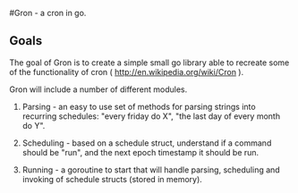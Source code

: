 #Gron - a cron in go.

## Goals
The goal of Gron is to create a simple small go library able to recreate some of the functionality of cron ( http://en.wikipedia.org/wiki/Cron ).

Gron will include a number of different modules.

1. Parsing - an easy to use set of methods for parsing strings into recurring schedules: "every friday do X", "the last day of every month do Y".

2. Scheduling - based on a schedule struct, understand if a command should be "run", and the next epoch timestamp it should be run.

3. Running - a goroutine to start that will handle parsing, scheduling and invoking of schedule structs (stored in memory).

